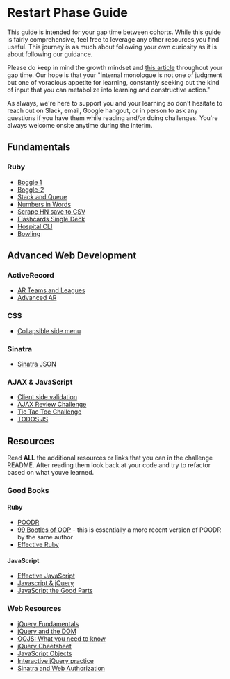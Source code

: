 # Restart Phase Guide

This guide is intended for your gap time between cohorts. While this guide is fairly comprehensive, feel free to leverage any other resources you find useful. This journey is as much about following your own curiosity as it is about following our guidance.

Please do keep in mind the growth mindset and [this article](https://www.brainpickings.org/2014/01/29/carol-dweck-mindset/) throughout your gap time. Our hope is that your "internal monologue is not one of judgment but one of voracious appetite for learning, constantly seeking out the kind of input that you can metabolize into learning and constructive action."

As always, we're here to support you and your learning so don't hesitate to reach out on Slack, email, Google hangout, or in person to ask any questions if you have them while reading and/or doing challenges. You're always welcome onsite anytime during the interim.


## Fundamentals

### Ruby
- [Boggle 1](https://github.com/aus-red-pandas-2016/boggle-1-basic-board-generation-challenge)
- [Boggle-2](https://github.com/aus-red-pandas-2016/boggle-2-word-checker-challenge)
- [Stack and Queue](https://github.com/aus-red-pandas-2016/data-drill-stack-and-queue-challenge)
- [Numbers in Words](https://github.com/aus-red-pandas-2016/numbers-in-words-challenge)
- [Scrape HN save to CSV](https://github.com/aus-red-pandas-2016/scraping-hn-2-saving-to-csv-challenge)
- [Flashcards Single Deck](https://github.com/aus-red-pandas-2016/ruby-flashcards-1-single-deck-challenge)
- [Hospital CLI](https://github.com/aus-red-pandas-2016/hospital-interface-challenge)
- [Bowling](http://www.codingdojo.org/cgi-bin/index.pl?KataBowling)


## Advanced Web Development

### ActiveRecord
- [AR Teams and Leagues](https://github.com/aus-red-pandas-2016/ar-teams-and-leagues-challenge)
- [Advanced AR](https://github.com/aus-red-pandas-2016/active-record-associations-drill-shirts-challenge)

### CSS
- [Collapsible side menu](https://github.com/aus-red-pandas-2016/behavior-drill-collapsible-side-menu-challenge)

### Sinatra
- [Sinatra JSON](https://github.com/aus-red-pandas-2016/sinatra-json-challenge)

### AJAX & JavaScript
- [Client side validation](https://github.com/aus-red-pandas-2016/behavior-drill-form-validation-challenge)
- [AJAX Review Challenge](https://github.com/aus-red-pandas-2016/ajax-review-challenge)
- [Tic Tac Toe Challenge](https://github.com/aus-red-pandas-2016/tic-tac-toe-challenge)
- [TODOS JS](https://github.com/aus-red-pandas-2016/javascript-todos-1-0-core-features-challenge-1)


## Resources

Read **ALL** the additional resources or links that you can in the challenge README. After reading them look back at your code and try to refactor based on what youve learned.

### Good Books
#### Ruby
- [POODR](http://www.poodr.com/)
- [99 Bootles of OOP](http://www.sandimetz.com/99bottles/) - this is essentially a more recent version of POODR by the same author
- [Effective Ruby](https://www.amazon.com/Effective-Ruby-Specific-Software-Development/dp/0133846970/)

#### JavaScript
- [Effective JavaScript](https://www.amazon.com/Effective-JavaScript-Specific-Software-Development/dp/0321812182)
- [Javascript & jQuery](https://www.amazon.com/JavaScript-JQuery-Interactive-Front-End-Development/dp/1118531647/)
- [JavaScript the Good Parts](https://www.amazon.com/JavaScript-Good-Parts-Douglas-Crockford/dp/0596517742/)
  
### Web Resources
- [jQuery Fundamentals](http://jqfundamentals.com/)
- [jQuery and the DOM](https://gist.github.com/b0uma/c23409048bc8c014887e)
- [OOJS: What you need to know](http://javascriptissexy.com/oop-in-javascript-what-you-need-to-know/)
- [jQuery Cheetsheet](https://oscarotero.com/jquery/)
- [JavaScript Objects](https://gist.github.com/b0uma/539de999627c97362faf)
- [Interactive jQuery practice](https://www.codeschool.com/courses/jquery-the-return-flight)
- [Sinatra and Web Authorization](https://gist.github.com/ssachid/eab373bf8cef5bb537ad51e42d7c9759)
